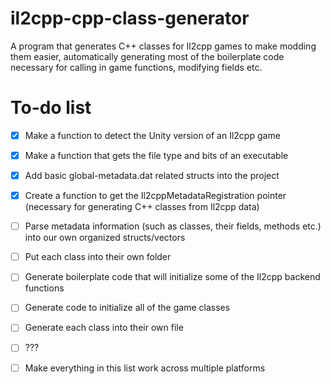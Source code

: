 # il2cpp-cpp-class-generator
A program that generates C++ classes for Il2cpp games to make modding them easier, automatically generating most of the boilerplate code necessary for calling in game functions, modifying fields etc.

# To-do list
- [x] Make a function to detect the Unity version of an Il2cpp game
- [x] Make a function that gets the file type and bits of an executable 
- [x] Add basic global-metadata.dat related structs into the project 
- [x] Create a function to get the Il2cppMetadataRegistration pointer (necessary for generating C++ classes from Il2cpp data)
- [ ] Parse metadata information (such as classes, their fields, methods etc.) into our own organized structs/vectors
- [ ] Put each class into their own folder
- [ ] Generate boilerplate code that will initialize some of the Il2cpp backend functions
- [ ] Generate code to initialize all of the game classes
- [ ] Generate each class into their own file
- [ ] ???
- [ ] Make everything in this list work across multiple platforms

